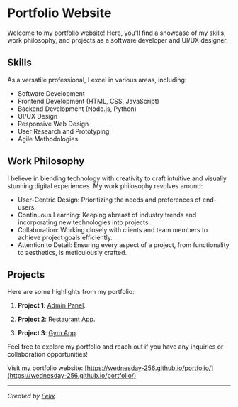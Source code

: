 # Portfolio Website

Welcome to my portfolio website! Here, you'll find a showcase of my skills, work philosophy, and projects as a software developer and UI/UX designer.

## Skills

As a versatile professional, I excel in various areas, including:

- Software Development
- Frontend Development (HTML, CSS, JavaScript)
- Backend Development (Node.js, Python)
- UI/UX Design
- Responsive Web Design
- User Research and Prototyping
- Agile Methodologies

## Work Philosophy

I believe in blending technology with creativity to craft intuitive and visually stunning digital experiences. My work philosophy revolves around:

- User-Centric Design: Prioritizing the needs and preferences of end-users.
- Continuous Learning: Keeping abreast of industry trends and incorporating new technologies into projects.
- Collaboration: Working closely with clients and team members to achieve project goals efficiently.
- Attention to Detail: Ensuring every aspect of a project, from functionality to aesthetics, is meticulously crafted.

## Projects

Here are some highlights from my portfolio:

1. **Project 1**: [Admin Panel](https://wednesday-256.github.io/portfolio/gallery).

2. **Project 2**: [Restaurant App](https://wednesday-256.github.io/portfolio/gallery).

3. **Project 3**: [Gym App](https://wednesday-256.github.io/portfolio/gallery).

Feel free to explore my portfolio and reach out if you have any inquiries or collaboration opportunities!

Visit my portfolio website: [https://wednesday-256.github.io/portfolio/](https://wednesday-256.github.io/portfolio/)

---

*Created by [Felix](https://github.com/wednesday-256)*